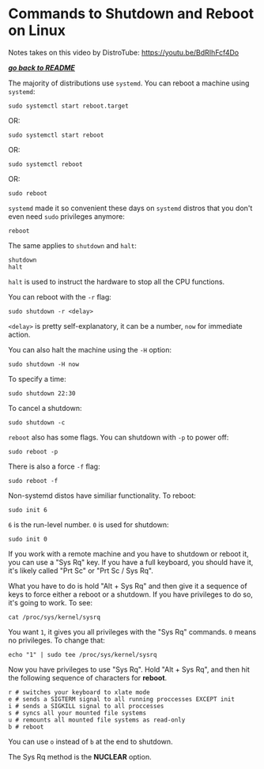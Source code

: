 # Commands to Shutdown and Reboot on Linux

Notes takes on this video by DistroTube: https://youtu.be/BdRIhFcf4Do

[***go back to README***](README.md)

The majority of distributions use `systemd`. You can reboot a machine using
`systemd`:

    sudo systemctl start reboot.target

OR:

    sudo systemctl start reboot

OR: 

    sudo systemctl reboot

OR:

    sudo reboot

`systemd` made it so convenient these days on `systemd` distros that you don't
even need `sudo` privileges anymore:

    reboot

The same applies to `shutdown` and `halt`:

    shutdown
    halt

`halt` is used to instruct the hardware to stop all the CPU functions.

You can reboot with the `-r` flag:

    sudo shutdown -r <delay>

`<delay>` is pretty self-explanatory, it can be a number, `now` for immediate
action. 

You can also halt the machine using the `-H` option:

    sudo shutdown -H now  

To specify a time:

    sudo shutdown 22:30

To cancel a shutdown:

    sudo shutdown -c 

`reboot` also has some flags. You can shutdown with `-p` to power off:

    sudo reboot -p 

There is also a force `-f` flag:

    sudo reboot -f 

Non-systemd distos have similiar functionality. To reboot:

    sudo init 6

`6` is the run-level number. `0` is used for shutdown:

    sudo init 0

If you work with a remote machine and you have to shutdown or reboot it, you
can use a "Sys Rq" key. If you have a full keyboard, you should have it, it's
likely called "Prt Sc" or "Prt Sc / Sys Rq". 

What you have to do is hold "Alt + Sys Rq" and then give it a sequence of keys
to force either a reboot or a shutdown. If you have privileges to do so, it's 
going to work. To see:

    cat /proc/sys/kernel/sysrq

You want `1`, it gives you all privileges with the "Sys Rq" commands. `0` means
no privileges. To change that:

    echo "1" | sudo tee /proc/sys/kernel/sysrq

Now you have privileges to use "Sys Rq". Hold "Alt + Sys Rq", and then hit the
following sequence of characters for **reboot**.

    r # switches your keyboard to xlate mode
    e # sends a SIGTERM signal to all running proccesses EXCEPT init
    i # sends a SIGKILL signal to all proccesses
    s # syncs all your mounted file systems
    u # remounts all mounted file systems as read-only
    b # reboot 
    
You can use `o` instead of `b` at the end to shutdown. 

The Sys Rq method is the **NUCLEAR** option. 

